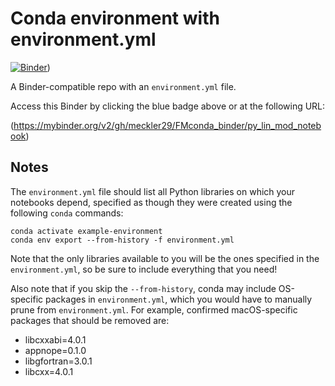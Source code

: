 # Conda environment with environment.yml

[![Binder](http://mybinder.org/badge_logo.svg)](https://mybinder.org/v2/gh/meckler29/FMconda_binder/py_lin_mod_notebook))

A Binder-compatible repo with an `environment.yml` file.

Access this Binder by clicking the blue badge above or at the following URL:

(https://mybinder.org/v2/gh/meckler29/FMconda_binder/py_lin_mod_notebook)

## Notes
The `environment.yml` file should list all Python libraries on which your notebooks
depend, specified as though they were created using the following `conda` commands:

```
conda activate example-environment
conda env export --from-history -f environment.yml
```

Note that the only libraries available to you will be the ones specified in
the `environment.yml`, so be sure to include everything that you need! 

Also note that if you skip the `--from-history`, conda may include OS-specific
packages in `environment.yml`, which you would have to manually prune from
`environment.yml`.  For example, confirmed macOS-specific packages that should
be removed are:

* libcxxabi=4.0.1
* appnope=0.1.0
* libgfortran=3.0.1
* libcxx=4.0.1
